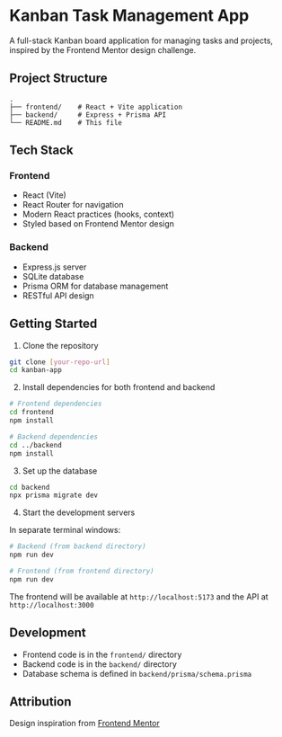 # Kanban Task Management App

A full-stack Kanban board application for managing tasks and projects, inspired by the Frontend Mentor design challenge.

## Project Structure

```
.
├── frontend/    # React + Vite application
├── backend/     # Express + Prisma API
└── README.md    # This file
```

## Tech Stack

### Frontend

- React (Vite)
- React Router for navigation
- Modern React practices (hooks, context)
- Styled based on Frontend Mentor design

### Backend

- Express.js server
- SQLite database
- Prisma ORM for database management
- RESTful API design

## Getting Started

1. Clone the repository

```bash
git clone [your-repo-url]
cd kanban-app
```

2. Install dependencies for both frontend and backend

```bash
# Frontend dependencies
cd frontend
npm install

# Backend dependencies
cd ../backend
npm install
```

3. Set up the database

```bash
cd backend
npx prisma migrate dev
```

4. Start the development servers

In separate terminal windows:

```bash
# Backend (from backend directory)
npm run dev

# Frontend (from frontend directory)
npm run dev
```

The frontend will be available at `http://localhost:5173` and the API at `http://localhost:3000`

## Development

- Frontend code is in the `frontend/` directory
- Backend code is in the `backend/` directory
- Database schema is defined in `backend/prisma/schema.prisma`

## Attribution

Design inspiration from [Frontend Mentor](https://www.frontendmentor.io/)
